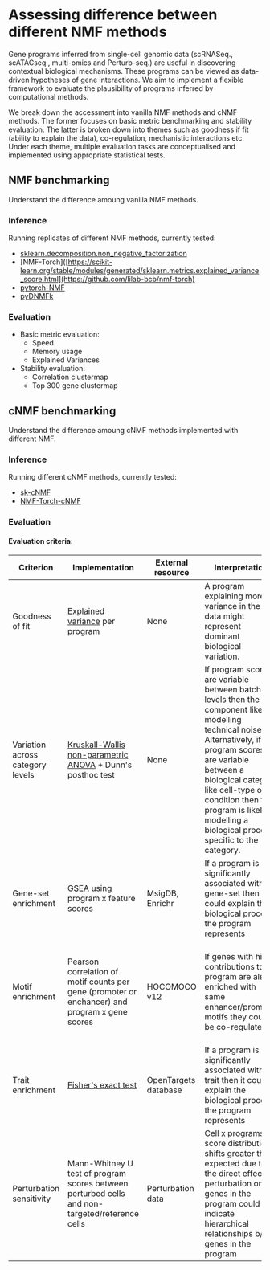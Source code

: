 # Assessing difference between different NMF methods 


Gene programs inferred from single-cell genomic data (scRNASeq., scATACseq., multi-omics and Perturb-seq.) are useful in discovering contextual biological mechanisms. These programs can be viewed as data-driven hypotheses of gene interactions. We aim to implement a flexible framework to evaluate the plausibility of programs inferred by computational methods. 

We break down the accessment into vanilla NMF methods and cNMF methods. The former focuses on basic metric benchmarking and stability evaluation. The latter is broken down into themes such as goodness if fit (ability to explain the data), co-regulation, mechanistic interactions etc. Under each theme, multiple evaluation tasks are conceptualised and implemented using appropriate statistical tests.


## NMF benchmarking

Understand the difference amoung vanilla NMF methods. 

### Inference
Running replicates of different NMF methods, currently tested:
* [sklearn.decomposition.non_negative_factorization](https://scikit-learn.org/stable/modules/generated/sklearn.decomposition.non_negative_factorization.html)
* [NMF-Torch]([https://scikit-learn.org/stable/modules/generated/sklearn.metrics.explained_variance_score.html](https://github.com/lilab-bcb/nmf-torch)
* [pytorch-NMF](https://github.com/yoyolicoris/pytorch-NMF/tree/master)
* [pyDNMFk](https://github.com/lanl/pyDNMFk)

### Evaluation
* Basic metric evaluation:
  * Speed
  * Memory usage
  * Explained Variances
* Stability evaluation:
  * Correlation clustermap
  * Top 300 gene clustermap  

## cNMF benchmarking

Understand the difference amoung cNMF methods implemented with different NMF. 

### Inference
Running different cNMF methods, currently tested:
* [sk-cNMF](https://github.com/dylkot/cNMF/tree/main)
* [NMF-Torch-cNMF](https://github.com/ymo6/torch_based_cNMF)

### Evaluation

#### Evaluation criteria:
| Criterion    | Implementation | External resource | Interpretation | Caveats |
| -------- | ------- | -------- | ------- | ------- |
| Goodness of fit  | [Explained variance](https://scikit-learn.org/stable/modules/generated/sklearn.metrics.explained_variance_score.html) per program | None | A program explaining more variance in the data might represent dominant biological variation. | Technical variation might be the highest source of variance (e.g. batch effects). |
| Variation across category levels | [Kruskall-Wallis non-parametric ANOVA](https://en.wikipedia.org/wiki/Kruskal%E2%80%93Wallis_one-way_analysis_of_variance) + Dunn's posthoc test | None | If program scores are variable between batch levels then the component likely is modelling technical noise. Alternatively, if program scores are variable between a biological category like cell-type or condition then the program is likely modelling a biological process specific to the category. | If batches are confounded with biological conditions, then the relative contribution of technical and biological variation cannot be decomposed. |
| Gene-set enrichment | [GSEA](https://gseapy.readthedocs.io/en/latest/introduction.html) using program x feature scores | MsigDB, Enrichr | If a program is significantly associated with a gene-set then it could explain the biological process the program represents | |
| Motif enrichment | Pearson correlation of motif counts per gene (promoter or enchancer) and program x gene scores | HOCOMOCO v12 | If genes with high contributions to a program are also enriched with same enhancer/promoter motifs they could be co-regulated | A biological pathway could involve genes with different regulation but still contribute to a common function | 
| Trait enrichment | [Fisher's exact test](https://en.wikipedia.org/wiki/Fisher%27s_exact_test) | OpenTargets database | If a program is significantly associated with a trait then it could explain the biological process the program represents | |
| Perturbation sensitivity | Mann-Whitney U test of program scores between perturbed cells and non-targeted/reference cells | Perturbation data | Cell x programs score distribution shifts greater than expected due to the direct effect of perturbation on genes in the program could indicate hierarchical relationships b/w genes in the program | Expression of genes upstream of the perturbed gene are unlikely to be affected | 

